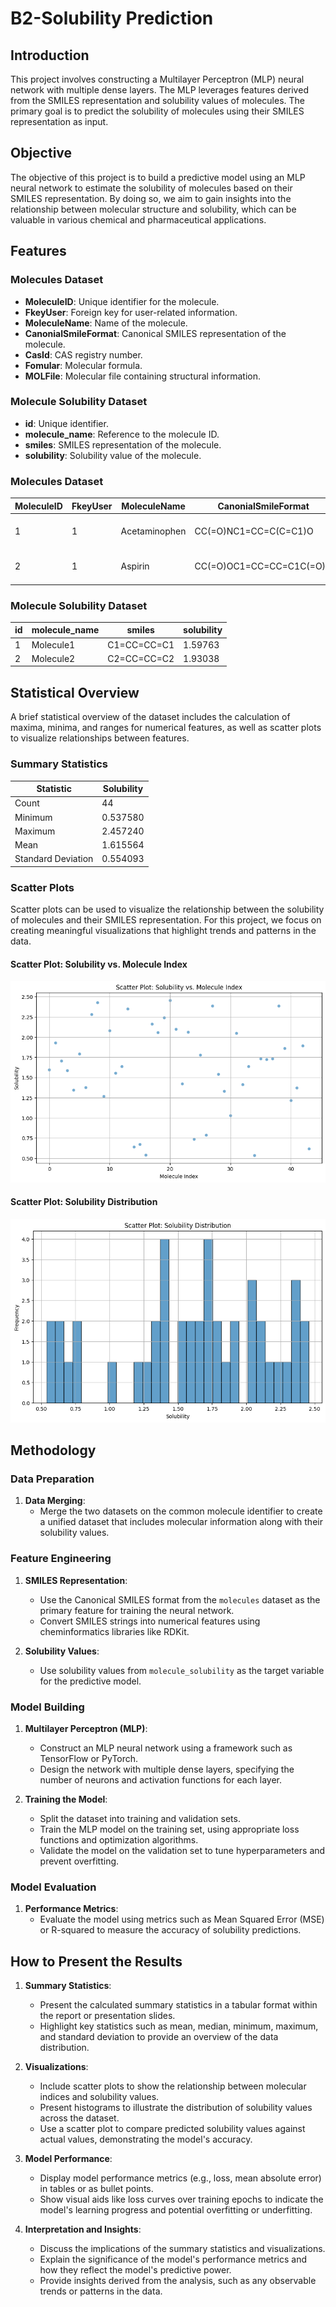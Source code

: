 # B2-Solubility Prediction

## Introduction

This project involves constructing a Multilayer Perceptron (MLP) neural network with multiple dense layers. The MLP leverages features derived from the SMILES representation and solubility values of molecules. The primary goal is to predict the solubility of molecules using their SMILES representation as input.
 
## Objective

The objective of this project is to build a predictive model using an MLP neural network to estimate the solubility of molecules based on their SMILES representation. By doing so, we aim to gain insights into the relationship between molecular structure and solubility, which can be valuable in various chemical and pharmaceutical applications.

## Features

### Molecules Dataset
- **MoleculeID**: Unique identifier for the molecule.
- **FkeyUser**: Foreign key for user-related information.
- **MoleculeName**: Name of the molecule.
- **CanonialSmileFormat**: Canonical SMILES representation of the molecule.
- **CasId**: CAS registry number.
- **Fomular**: Molecular formula.
- **MOLFile**: Molecular file containing structural information.

### Molecule Solubility Dataset
- **id**: Unique identifier.
- **molecule_name**: Reference to the molecule ID.
- **smiles**: SMILES representation of the molecule.
- **solubility**: Solubility value of the molecule.

### Molecules Dataset
| MoleculeID | FkeyUser | MoleculeName     | CanonialSmileFormat        | CasId   | Fomular | MOLFile   |
|------------|----------|--------------|----------------------------|---------|---------|-----------|
| 1          | 1        | Acetaminophen    | CC(=O)NC1=CC=C(C=C1)O   | 103-90-2 | C8H9NO2  | 1983\n -OEChem-11082306173D\n\n 20 20 0 ... |
| 2          | 1        | Aspirin          | CC(=O)OC1=CC=CC=C1C(=O)O                   | 50-78-2| C9H8O4   | 2244\n -OEChem-11082306153D\n\n 21 21 0 ... |

### Molecule Solubility Dataset
| id | molecule_name | smiles                      | solubility |
|----|---------------|-----------------------------|------------|
| 1  | Molecule1             | C1=CC=CC=C1    | 1.59763       |
| 2  | Molecule2             | C2=CC=CC=C2    | 1.93038       |

## Statistical Overview

A brief statistical overview of the dataset includes the calculation of maxima, minima, and ranges for numerical features, as well as scatter plots to visualize relationships between features.

### Summary Statistics
| Statistic          | Solubility |
|--------------------|------------|
| Count              | 44         |
| Minimum            | 0.537580   |
| Maximum            | 2.457240   |
| Mean               | 1.615564   |
| Standard Deviation | 0.554093   |

### Scatter Plots
Scatter plots can be used to visualize the relationship between the solubility of molecules and their SMILES representation. For this project, we focus on creating meaningful visualizations that highlight trends and patterns in the data.

#### Scatter Plot: Solubility vs. Molecule Index
![Scatter Plot: Solubility vs. Molecule Index](solubility_scatter.png)

#### Scatter Plot: Solubility Distribution
![Scatter Plot: Solubility Distribution](solubility_distribution.png)

## Methodology

### Data Preparation
1. **Data Merging**:
   - Merge the two datasets on the common molecule identifier to create a unified dataset that includes molecular information along with their solubility values.

### Feature Engineering
1. **SMILES Representation**:
   - Use the Canonical SMILES format from the `molecules` dataset as the primary feature for training the neural network.
   - Convert SMILES strings into numerical features using cheminformatics libraries like RDKit.

2. **Solubility Values**:
   - Use solubility values from `molecule_solubility` as the target variable for the predictive model.

### Model Building
1. **Multilayer Perceptron (MLP)**:
   - Construct an MLP neural network using a framework such as TensorFlow or PyTorch.
   - Design the network with multiple dense layers, specifying the number of neurons and activation functions for each layer.

2. **Training the Model**:
   - Split the dataset into training and validation sets.
   - Train the MLP model on the training set, using appropriate loss functions and optimization algorithms.
   - Validate the model on the validation set to tune hyperparameters and prevent overfitting.

### Model Evaluation
1. **Performance Metrics**:
   - Evaluate the model using metrics such as Mean Squared Error (MSE) or R-squared to measure the accuracy of solubility predictions.

## How to Present the Results

1. **Summary Statistics**:
   - Present the calculated summary statistics in a tabular format within the report or presentation slides.
   - Highlight key statistics such as mean, median, minimum, maximum, and standard deviation to provide an overview of the data distribution.

2. **Visualizations**:
   - Include scatter plots to show the relationship between molecular indices and solubility values.
   - Present histograms to illustrate the distribution of solubility values across the dataset.
   - Use a scatter plot to compare predicted solubility values against actual values, demonstrating the model's accuracy.

3. **Model Performance**:
   - Display model performance metrics (e.g., loss, mean absolute error) in tables or as bullet points.
   - Show visual aids like loss curves over training epochs to indicate the model's learning progress and potential overfitting or underfitting.

4. **Interpretation and Insights**:
   - Discuss the implications of the summary statistics and visualizations.
   - Explain the significance of the model's performance metrics and how they reflect the model's predictive power.
   - Provide insights derived from the analysis, such as any observable trends or patterns in the data.